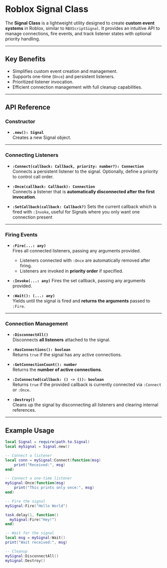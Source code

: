 # Roblox Signal Class  

The **Signal Class** is a lightweight utility designed to create **custom event systems** in Roblox, similar to `RBXScriptSignal`. It provides an intuitive API to manage connections, fire events, and track listener states with optional priority handling.  

---

## Key Benefits  
- Simplifies custom event creation and management.  
- Supports one-time (`Once`) and persistent listeners.  
- Prioritized listener invocation.  
- Efficient connection management with full cleanup capabilities.  

---

## API Reference  

### Constructor  
- **`.new(): Signal`**  
  Creates a new Signal object.  

---

### Connecting Listeners  
- **`:Connect(callback: Callback, priority: number?): Connection`**  
  Connects a persistent listener to the signal. Optionally, define a priority to control call order.  

- **`:Once(callback: Callback): Connection`**  
  Connects a listener that is **automatically disconnected after the first invocation**.  

- **`:SetCallback(callback: Callback?)`**
  Sets the current callback which is fired with `:Invoke`, useful for Signals where you only want one connection present

---

### Firing Events  
- **`:Fire(...: any)`**  
  Fires all connected listeners, passing any arguments provided.  
  - Listeners connected with `:Once` are automatically removed after firing.  
  - Listeners are invoked in **priority order** if specified.  

- **`:Invoke(...: any)`**
  Fires the set callback, passing any arguments provided.

- **`:Wait(): (...: any)`**  
  Yields until the signal is fired and **returns the arguments** passed to `:Fire`.  

---

### Connection Management  
- **`:DisconnectAll()`**  
  Disconnects **all listeners** attached to the signal.  

- **`:HasConnections(): boolean`**  
  Returns `true` if the signal has any active connections.  

- **`:GetConnectionCount(): number`**  
  Returns the **number of active connections**.  

- **`:IsConnected(callback: () -> ()): boolean`**  
  Returns `true` if the provided callback is currently connected via `:Connect` or `:Once`.  

- **`:Destroy()`**  
  Cleans up the signal by disconnecting all listeners and clearing internal references.  

---

## Example Usage  

```lua
local Signal = require(path.to.Signal)
local mySignal = Signal.new()

-- Connect a listener
local conn = mySignal:Connect(function(msg)
    print("Received:", msg)
end)

-- Connect a one-time listener
mySignal:Once(function(msg)
    print("This prints only once:", msg)
end)

-- Fire the signal
mySignal:Fire("Hello World")

task.delay(1, function()
  mySignal:Fire("Hey!")
end)

-- Wait for the signal
local msg = mySignal:Wait()
print("Wait received:", msg)

-- Cleanup
mySignal:DisconnectAll()
mySignal:Destroy()
```
